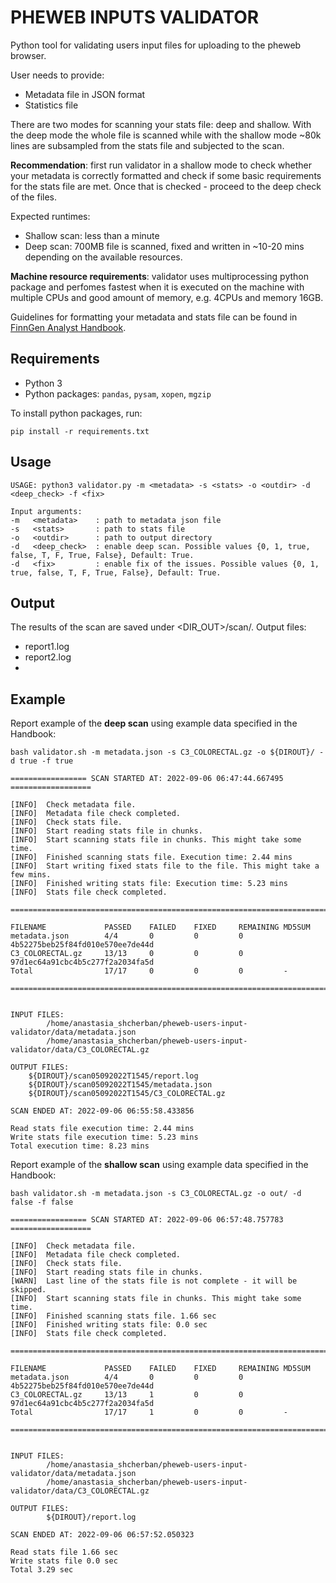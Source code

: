 # PHEWEB INPUTS VALIDATOR


Python tool for validating users input files for uploading to the pheweb browser. 

User needs to provide:
+ Metadata file in JSON format 
+ Statistics file

There are two modes for scanning your stats file: deep and shallow. With the deep mode the whole file is scanned while with the shallow mode ~80k lines are subsampled from the stats file and subjected to the scan. 

**Recommendation**: first run validator in a shallow mode to check whether your metadata is correctly formatted and check if some basic requirements for the stats file are met. Once that is checked - proceed to the deep check of the files.

Expected runtimes:
+ Shallow scan: less than a minute
+ Deep scan: 700MB file is scanned, fixed and written in ~10-20 mins depending on the available resources.


**Machine resource requirements**: validator uses multiprocessing python package and perfomes fastest when it is executed on the machine with multiple CPUs and good amount of memory, e.g. 4CPUs and memory 16GB.


Guidelines for formatting your metadata and stats file can be found in [FinnGen Analyst Handbook](https://finngen.gitbook.io/finngen-analyst-handbook/working-in-the-sandbox/which-tools-are-available/untitled/how-to-set-up-a-pheweb-browser-for-summary-statistics). 

## Requirements

+ Python 3
+ Python packages: `pandas`, `pysam`, `xopen`, `mgzip`

To install python packages, run:
```
pip install -r requirements.txt
```


## Usage
```
USAGE: python3 validator.py -m <metadata> -s <stats> -o <outdir> -d <deep_check> -f <fix>

Input arguments:
-m   <metadata>    : path to metadata json file
-s   <stats>       : path to stats file
-o   <outdir>      : path to output directory
-d   <deep_check>  : enable deep scan. Possible values {0, 1, true, false, T, F, True, False}, Default: True.
-d   <fix>         : enable fix of the issues. Possible values {0, 1, true, false, T, F, True, False}, Default: True. 
```

## Output

The results of the scan are saved under <DIR_OUT>/scan<TIMESTAMP>/. Output files:
- report1.log
- report2.log
- 

## Example

Report example of the **deep scan** using example data specified in the Handbook:
```
bash validator.sh -m metadata.json -s C3_COLORECTAL.gz -o ${DIROUT}/ -d true -f true

================= SCAN STARTED AT: 2022-09-06 06:47:44.667495 ==================

[INFO]  Check metadata file.
[INFO]  Metadata file check completed.
[INFO]  Check stats file.
[INFO]  Start reading stats file in chunks.
[INFO]  Start scanning stats file in chunks. This might take some time.
[INFO]  Finished scanning stats file. Execution time: 2.44 mins
[INFO]  Start writing fixed stats file to the file. This might take a few mins.
[INFO]  Finished writing stats file: Execution time: 5.23 mins
[INFO]  Stats file check completed.

================================================================================

FILENAME             PASSED    FAILED    FIXED     REMAINING MD5SUM
metadata.json        4/4       0         0         0         4b52275beb25f84fd010e570ee7de44d
C3_COLORECTAL.gz     13/13     0         0         0         97d1ec64a91cbc4b5c277f2a2034fa5d
Total                17/17     0         0         0         -

================================================================================


INPUT FILES:
        /home/anastasia_shcherban/pheweb-users-input-validator/data/metadata.json
        /home/anastasia_shcherban/pheweb-users-input-validator/data/C3_COLORECTAL.gz

OUTPUT FILES:
	${DIROUT}/scan05092022T1545/report.log
	${DIROUT}/scan05092022T1545/metadata.json
	${DIROUT}/scan05092022T1545/C3_COLORECTAL.gz

SCAN ENDED AT: 2022-09-06 06:55:58.433856

Read stats file execution time: 2.44 mins
Write stats file execution time: 5.23 mins
Total execution time: 8.23 mins

```

Report example of the **shallow scan** using example data specified in the Handbook:
```
bash validator.sh -m metadata.json -s C3_COLORECTAL.gz -o out/ -d false -f false

================= SCAN STARTED AT: 2022-09-06 06:57:48.757783 ==================

[INFO]  Check metadata file.
[INFO]  Metadata file check completed.
[INFO]  Check stats file.
[INFO]  Start reading stats file in chunks.
[WARN]  Last line of the stats file is not complete - it will be skipped.
[INFO]  Start scanning stats file in chunks. This might take some time.
[INFO]  Finished scanning stats file. 1.66 sec
[INFO]  Finished writing stats file: 0.0 sec
[INFO]  Stats file check completed.

================================================================================

FILENAME             PASSED    FAILED    FIXED     REMAINING MD5SUM
metadata.json        4/4       0         0         0         4b52275beb25f84fd010e570ee7de44d
C3_COLORECTAL.gz     13/13     1         0         0         97d1ec64a91cbc4b5c277f2a2034fa5d
Total                17/17     1         0         0         -         

================================================================================


INPUT FILES:
        /home/anastasia_shcherban/pheweb-users-input-validator/data/metadata.json
        /home/anastasia_shcherban/pheweb-users-input-validator/data/C3_COLORECTAL.gz

OUTPUT FILES:
        ${DIROUT}/report.log

SCAN ENDED AT: 2022-09-06 06:57:52.050323

Read stats file 1.66 sec
Write stats file 0.0 sec
Total 3.29 sec


```
